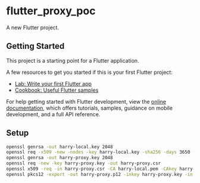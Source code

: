 # flutter_proxy_poc

A new Flutter project.

## Getting Started

This project is a starting point for a Flutter application.

A few resources to get you started if this is your first Flutter project:

- [Lab: Write your first Flutter app](https://docs.flutter.dev/get-started/codelab)
- [Cookbook: Useful Flutter samples](https://docs.flutter.dev/cookbook)

For help getting started with Flutter development, view the
[online documentation](https://docs.flutter.dev/), which offers tutorials,
samples, guidance on mobile development, and a full API reference.

## Setup

```bash
openssl genrsa -out harry-local.key 2048
openssl req -x509 -new -nodes -key harry-local.key -sha256 -days 3650 -out harry-local.pem
openssl genrsa -out harry-proxy.key 2048
openssl req -new -key harry-proxy.key -out harry-proxy.csr
openssl x509 -req -in harry-proxy.csr -CA harry-local.pem -CAkey harry-local.key -CAcreateserial -out harry-proxy.crt -days 365 -sha256
openssl pkcs12 -export -out harry-proxy.p12 -inkey harry-proxy.key -in harry-proxy.crt -certfile harry-local.pem
```
